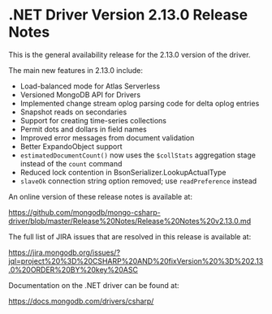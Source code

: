 # .NET Driver Version 2.13.0 Release Notes

This is the general availability release for the 2.13.0 version of the driver.

The main new features in 2.13.0 include:

* Load-balanced mode for Atlas Serverless
* Versioned MongoDB API for Drivers
* Implemented change stream oplog parsing code for delta oplog entries
* Snapshot reads on secondaries
* Support for creating time-series collections
* Permit dots and dollars in field names
* Improved error messages from document validation
* Better ExpandoObject support
* `estimatedDocumentCount()` now uses the `$collStats` aggregation stage instead of the `count` command
* Reduced lock contention in BsonSerializer.LookupActualType
* `slaveOk` connection string option removed; use `readPreference` instead

An online version of these release notes is available at:

https://github.com/mongodb/mongo-csharp-driver/blob/master/Release%20Notes/Release%20Notes%20v2.13.0.md

The full list of JIRA issues that are resolved in this release is available at:

https://jira.mongodb.org/issues/?jql=project%20%3D%20CSHARP%20AND%20fixVersion%20%3D%202.13.0%20ORDER%20BY%20key%20ASC

Documentation on the .NET driver can be found at:

https://docs.mongodb.com/drivers/csharp/

